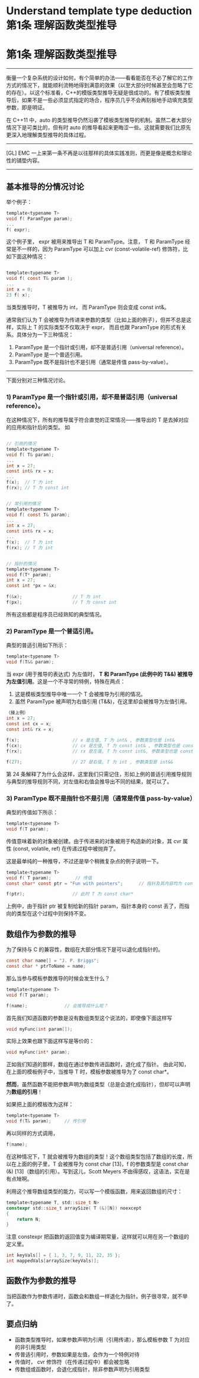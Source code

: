 Understand template type deduction
第1条 理解函数类型推导
=================================
# 第1条 理解函数类型推导

------------------------

衡量一个复杂系统的设计如何，有个简单的办法——看看能否在不必了解它的工作方式的情况下，就能顺利流畅地得到满意的效果（以至大部分时候甚至会忽略了它的存在）。以这个标准看，C++的模版类型推导无疑是很成功的。有了模板类型推导后，如果不是一些必须显式指定的场合，程序员几乎不会再刻板地手动填充类型参数，即是明证。

在 C++11 中，auto 的类型推导仍然沿袭了模板类型推导的机制。虽然二者大部分情况下是可类比的，但有时 auto 的推导看起来更晦涩一些。这就需要我们比原先更深入地理解类型推导的具体过程。

------------------------

[GL] EMC 一上来第一条不再是以往那样的具体实践准则，而更是像是概念和理论性的铺垫内容。


------------------------

## 基本推导的分情况讨论

举个例子：

```c
template<typename T>
void f( ParamType param);
...
f( expr); 
```

这个例子里， expr 被用来推导出 T 和 ParamType。注意， T 和 ParamType 经常是不一样的，因为 ParamType 可以加上 cvr (const-volatile-ref) 修饰符，比如下面这种情况：


```c

template<typename T>
void f( const T& param );  
...
int x = 0;
23 f( x);

```

当类型推导时，T 被推导为 int， 而 ParamType 则会变成 const int&。

通常我们认为 T 会被推导为传进来参数的类型（比如上面的例子），但并不总是这样，实际上 T 的实际类型不仅取决于 expr， 而且也跟 ParamType 的形式有关系。具体分为一下三种情况：

1.  ParamType 是一个指针或引用，却不是普适引用（universal reference）。
2.  ParamType 是一个普适引用。
3.  ParamType 既不是指针也不是引用（通常是传值 pass-by-value）。

----------------------------

下面分别对三种情况讨论。

### 1) ParamType 是一个指针或引用，却不是普适引用（universal reference）。

在这种情况下，所有的推导属于符合直觉的正常情况——推导出的 T 是去掉对应的应用和指针后的类型。
如 

```c

// 引用的情况
template<typename T>
void f( T& param);
...
int x = 27;
const int& rx = x;
...
f(x);  // T 为 int
f(rx); // T 为 const int


// 常引用的情况
template<typename T>
void f( const T& param);
...
int x = 27;
const int& rx = x;
...
f(x);  // T 为 int
f(rx); // T 为 int


// 指针的情况
template<typename T> 
void f(T* param);   
int x = 27;          
const int *px = &x;  
 
f(&x);                   // T 为 int
f(px);                   // T 为 const int


```

所有这些都是程序员已经熟知的典型情况。


### 2) ParamType 是一个普适引用。

典型的普适引用如下所示：

```c
template<typename T>
void f(T&& param);
```

当 expr (用于推导的表达式) 为左值时， **T 和 ParamType (此例中的 T&&) 被推导为左值引用**。这是一个不寻常的特例，特殊在两点：

1. 这是模板类型推导中唯一一个 T 会被推导为引用的情况。
2. 虽然 ParamType 被声明为右值引用 (T&&)，在这里却会被推导为左值引用。

```c
（接上例）
int x = 27;              
const int cx = x;        
const int& rx = x;    
  
f(x);                    // x 是左值, T 为 int& , 参数类型也是 int&
f(cx);                   // cx 是左值, T 为 const int& , 参数类型也是 const int&
f(rx);                   // rx 是左值, T 为 const int&, 参数类型也是 const int&

f(27);                   // 27 是右值, T 为 int , 参数类型是 int&&
```

第 24 条解释了为什么会这样，这里我们只需记住，形如上例的普适引用推导规则与典型的推导规则不同，对左值和右值会推导出不同的结果，就可以了。


### 3)  ParamType 既不是指针也不是引用（通常是传值 pass-by-value）

典型的传值如下所示：

```c
template<typename T>
void f(T param);
```

传值意味着新的对象被创建。由于传进来的对象被用于构造新的对象，其 cvr 属性 (const, volatile, ref) 在传递过程中被抛弃了。

这是最单纯的一种推导，不过还是举个稍微复杂点的例子说明一下。

```c
template<typename T> 
void f( T param);         // 传值
const char* const ptr = "Fun with pointers";      // 指针及其内容均为 const

f(ptr);                  // 此时 T 为 const char*
```

上例中，由于指针 ptr 被复制给新的指针 param，指针本身的 const 丢了，而指向的类型在这个过程中则保持不变。


## 数组作为参数的推导

为了保持与 C 的兼容性，数组在大部分情况下是可以退化成指针的。

```c
const char name[] = "J. P. Briggs";  
const char * ptrToName = name;       
```

那么当参与模板参数推导的时候会发生什么？

```c
template<typename T>
void f(T param);

f(name);              // 会推导成什么呢？
```

首先我们知道函数的参数是没有数组类型这个说法的，即使像下面这样写

```c
void myFunc(int param[]);
```

实际上效果也跟下面这样写是等价的：

```c
void myFunc(int* param);
```

正如我们知道的那样，数组在通过参数传进函数时，退化成了指针。
由此可知，在上面的模板例子中，当推导 T 时，模板参数被推导为了 const char*。

**然而**，虽然函数不能把参数声明为数组类型（总是会退化成指针），但却可以声明为**数组的引用**！

如果把上面的模板改为这样：

```c
template<typename T>
void f(T& param);     // 传引用
```

再以同样的方式调用，


```c
f(name);    
```

在这种情况下，T 就会被推导为数组的类型！这个数组类型包括了数组的长度，所以在上面的例子里，T 会被推导为 const char [13]，f 的参数类型是 const char (&) [13]（数组的引用）。写到这儿，Scott Meyers 不由得感叹，这语法，实在是有点矬啊。

利用这个推导数组类型的能力，可以写一个模版函数，用来返回数组的尺寸：

```c
template<typename T, std::size_t N>                
constexpr std::size_t arraySize( T (&)[N]) noexcept  
{                                                  
    return N;                                         
}                                                   
```

注意 constexpr 把函数的返回值变为编译期常量，这样就可以用在另一个数组的定义里。

```c
int keyVals[] = { 1, 3, 7, 9, 11, 22, 35 };
int mappedVals[arraySize(keyVals)];
```

## 函数作为参数的推导

当把函数作为参数传递时，函数会和数组一样退化为指针。例子很寻常，就不举了。


## 要点归纳

- 函数类型推导时，如果参数声明为引用（引用传递），那么模板参数 T 为对应的非引用类型
- 传普适引用时，参数如果是左值，会作为一个特例对待
- 传值时， cvr 修饰符（在传递过程中）都会被忽略
- 传数组或函数时，会退化成指针，除非参数声明为引用类型

